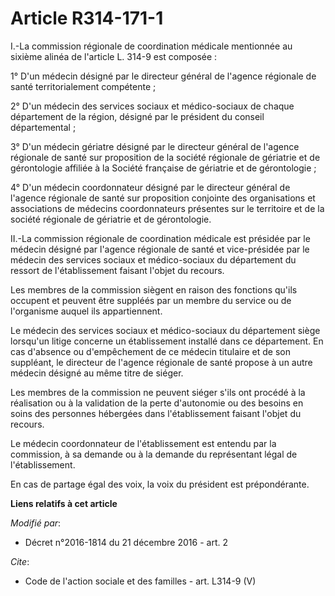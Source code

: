 # Article R314-171-1

I.-La commission régionale de coordination médicale mentionnée au sixième alinéa de l'article L. 314-9 est composée : 

1° D'un médecin désigné par le directeur général de l'agence régionale de santé territorialement compétente ; 

2° D'un médecin des services sociaux et médico-sociaux de chaque département de la région, désigné par le président du
conseil départemental ; 

3° D'un médecin gériatre désigné par le directeur général de l'agence régionale de santé sur proposition de la société
régionale de gériatrie et de gérontologie affiliée à la Société française de gériatrie et de gérontologie ; 

4° D'un médecin coordonnateur désigné par le directeur général de l'agence régionale de santé sur proposition conjointe des
organisations et associations de médecins coordonnateurs présentes sur le territoire et de la société régionale de gériatrie
et de gérontologie. 

II.-La commission régionale de coordination médicale est présidée par le médecin désigné par l'agence régionale de santé et
vice-présidée par le médecin des services sociaux et médico-sociaux du département du ressort de l'établissement faisant
l'objet du recours. 

Les membres de la commission siègent en raison des fonctions qu'ils occupent et peuvent être suppléés par un membre du
service ou de l'organisme auquel ils appartiennent. 

Le médecin des services sociaux et médico-sociaux du département siège lorsqu'un litige concerne un établissement installé
dans ce département. En cas d'absence ou d'empêchement de ce médecin titulaire et de son suppléant, le directeur de l'agence
régionale de santé propose à un autre médecin désigné au même titre de siéger. 

Les membres de la commission ne peuvent siéger s'ils ont procédé à la réalisation ou à la validation de la perte d'autonomie
ou des besoins en soins des personnes hébergées dans l'établissement faisant l'objet du recours. 

Le médecin coordonnateur de l'établissement est entendu par la commission, à sa demande ou à la demande du représentant légal
de l'établissement. 

En cas de partage égal des voix, la voix du président est prépondérante.

**Liens relatifs à cet article**

_Modifié par_:

  - Décret n°2016-1814 du 21 décembre 2016 - art. 2

_Cite_:

  - Code de l'action sociale et des familles - art. L314-9 (V)
